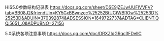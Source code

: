 
HIS5.0参数结构记录表
https://docs.qq.com/sheet/DSE9jZEJwUUFIVVFV?tab=BB08J2&friendUin=KY5GxBBwnzec%25252BtUCtWBROw%25253D%25253D&ADUIN=370392874&ADSESSION=1649722737&ADTAG=CLIENT.QQ.5651_.0&ADPUBNO=27156

5.0系统各项注意事项
https://docs.qq.com/doc/DRXZIdGRqc3FDellC
